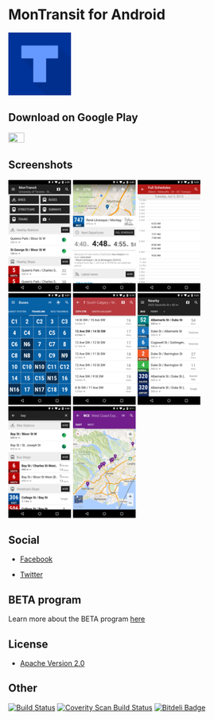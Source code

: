 # MonTransit for Android

<img width="25%" height="25%" src="https://raw.githubusercontent.com/mtransitapps/mtransit-for-android/master/src/main/play/listings/en-US/graphics/icon/1.png"/>

## Download on Google Play

<a href="https://play.google.com/store/apps/details?id=org.mtransit.android"><img width="25%" height="25%" src="https://play.google.com/intl/en_us/badges/images/apps/en-play-badge.png"/></a>

## Screenshots

<p float="left">
<img width="25%" height="25%" src="https://raw.githubusercontent.com/mtransitapps/mtransit-for-android/master/src/main/play/listings/en-US/graphics/phone-screenshots/1.png"/>
<img width="25%" height="25%" src="https://raw.githubusercontent.com/mtransitapps/mtransit-for-android/master/src/main/play/listings/en-US/graphics/phone-screenshots/2.png"/>
<img width="25%" height="25%" src="https://raw.githubusercontent.com/mtransitapps/mtransit-for-android/master/src/main/play/listings/en-US/graphics/phone-screenshots/3.png"/>
<img width="25%" height="25%" src="https://raw.githubusercontent.com/mtransitapps/mtransit-for-android/master/src/main/play/listings/en-US/graphics/phone-screenshots/4.png"/>
<img width="25%" height="25%" src="https://raw.githubusercontent.com/mtransitapps/mtransit-for-android/master/src/main/play/listings/en-US/graphics/phone-screenshots/5.png"/>
<img width="25%" height="25%" src="https://raw.githubusercontent.com/mtransitapps/mtransit-for-android/master/src/main/play/listings/en-US/graphics/phone-screenshots/6.png"/>
<img width="25%" height="25%" src="https://raw.githubusercontent.com/mtransitapps/mtransit-for-android/master/src/main/play/listings/en-US/graphics/phone-screenshots/7.png"/>
<img width="25%" height="25%" src="https://raw.githubusercontent.com/mtransitapps/mtransit-for-android/master/src/main/play/listings/en-US/graphics/phone-screenshots/8.png"/>
</p>

## Social

* [Facebook](https://www.facebook.com/MonTransit)

* [Twitter](https://twitter.com/montransit)

## BETA program

Learn more about the BETA program [here](https://github.com/mtransitapps/mtransit-for-android/wiki/BETA)

## License

* [Apache Version 2.0](http://www.apache.org/licenses/LICENSE-2.0.html)

## Other

[![Build Status](https://travis-ci.org/mtransitapps/gradle-project.svg)](https://travis-ci.org/mtransitapps/gradle-project)
[![Coverity Scan Build Status](https://scan.coverity.com/projects/3792/badge.svg)](https://scan.coverity.com/projects/3792)
[![Bitdeli Badge](https://d2weczhvl823v0.cloudfront.net/mtransitapps/mtransit-for-android/trend.png)](https://bitdeli.com/free)
